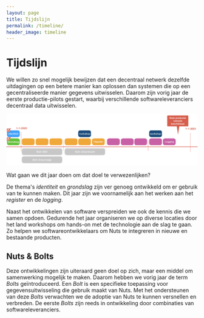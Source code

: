 ```yaml
---
layout: page
title: Tijdslijn
permalink: /timeline/
header_image: timeline
---
```


# Tijdslijn

We willen zo snel mogelijk bewijzen dat een decentraal netwerk dezelfde uitdagingen op een betere manier kan oplossen dan systemen die op een gecentraliseerde manier gegevens uitwisselen. Daarom zijn vorig jaar de eerste productie-pilots gestart, waarbij verschillende softwareleveranciers decentraal data uitwisselen.

<img class="inline-image" src="/assets/images/timeline2020.png" alt="Tijdslijn" title="Tijdslijn"/>

Wat gaan we dit jaar doen om dat doel te verwezenlijken?

De thema's <em>identiteit</em> en <em>grondslag</em> zijn ver genoeg ontwikkeld om er gebruik van te kunnen maken. Dit jaar zijn we voornamelijk aan het werken aan het <em>register</em> en de <em>logging</em>.

Naast het ontwikkelen van software verspreiden we ook de kennis die we samen opdoen. Gedurende het jaar organiseren we op diverse locaties door het land workshops om hands-on met de technologie aan de slag te gaan. Zo helpen we softwareontwikkelaars om Nuts te integreren in nieuwe en bestaande producten.

## Nuts & Bolts

Deze ontwikkelingen zijn uiteraard geen doel op zich, maar een middel om samenwerking mogelijk te maken. Daarom hebben we vorig jaar de term <em>Bolts</em> geïntroduceerd. Een <em>Bolt</em> is een specifieke toepassing voor gegevensuitwisseling die gebruik maakt van Nuts. Met het ondersteunen van deze <em>Bolts</em> verwachten we de adoptie van Nuts te kunnen versnellen en verbreden. De eerste <em>Bolts</em> zijn reeds in ontwikkeling door combinaties van softwareleveranciers.
